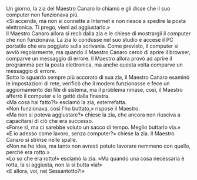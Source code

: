 Un giorno, la zia del Maestro Canaro lo chiamò e gli disse che il suo computer non funzionava più. <br /> 
«Si accende, ma non si connette a Internet e non riesce a spedire la posta elettronica. Ti prego, vieni ad aggiustarlo.»<br />
Il Maestro Canaro allora si recò dalla zia e le chiese di mostrargli il computer che non funzionava.
La zia lo condusse nel suo studio e accese il PC portatile che era poggiato sulla scrivania.
Come previsto, il computer si avviò regolarmente, ma quando il Maestro Canaro cercò di aprire il browser, comparve un messaggio di errore.
Il Maestro allora provò ad aprire il programma per la posta elettronica, ma anche questa volta comparve un messaggio di errore.<br />
Sotto lo sguardo sempre più accorato di sua zia, il Maestro Canaro esaminò le impostazioni di rete, verificò che il modem funzionasse e fece un aggiornamento dei file di sistema, ma il problema rimase, così, il Maestro afferrò il computer e lo gettò dalla finestra.<br />
«Ma cosa hai fatto?!» esclamò la zia, esterrefatta.<br />
«Non funzionava, così l'ho buttato,» rispose il Maestro.<br />
«Ma non si poteva aggiustare?» chiese la zia, che ancora non riusciva a capacitarsi di ciò che era successo.<br />
«Forse sì, ma ci sarebbe voluto un sacco di tempo. Meglio buttarlo via.»<br />
«E io adesso come lavoro, senza computer?» chiese la zia. Il Maestro Canaro si strinse nelle spalle.<br />
«Non ne ho idea, ma tanto non avresti potuto lavorare nemmeno con quello, perché era rotto.»<br />
«Lo so che era rotto!» esclamò la zia. «Ma quando una cosa necessaria è rotta, la si aggiusta, non la si butta via!»<br />
«E allora, voi, nel Sessantotto?!» 
